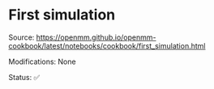 # First simulation

Source: https://openmm.github.io/openmm-cookbook/latest/notebooks/cookbook/first_simulation.html

Modifications: None

Status: :white_check_mark:
